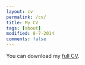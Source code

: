 ```yaml
---
layout: cv
permalink: /cv/
title: My CV
tags: [about]
modified: 8-7-2014
comments: false
---
```


You can download my <a href="" target="_blank">full CV</a>.
